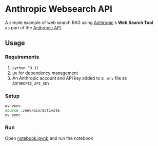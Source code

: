 # Anthropic Websearch API

A simple example of web search RAG using [Anthropic](https://www.anthropic.com/news/web-search-api)'s **Web Search Tool** as part of the [Anthropic API](https://docs.anthropic.com/en/docs/build-with-claude/tool-use/web-search-tool).

## Usage

### Requirements
1. `python ^3.11`
2. [uv](https://docs.astral.sh/uv/) for dependency management
3. An Anthropic account and API key added to a `.env` file as `ANTHROPIC_API_KEY`

### Setup
```bash
uv venv
source .venv/bin/activate
uv sync
```

### Run
Open [notebook.ipynb](notebook.ipynb) and run the notebook
